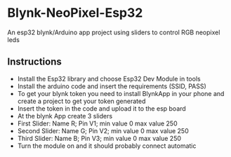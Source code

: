 # Blynk-NeoPixel-Esp32
An esp32 blynk/Arduino app project using sliders to control RGB neopixel leds

## Instructions
- Install the Esp32 library and choose Esp32 Dev Module in tools
- Install the arduino code and insert the requirements (SSID, PASS)
- To get your blynk token you need to install BlynkApp in your phone and create a project to get your token generated
- Insert the token in the code and upload it to the esp board
- At the blynk App create 3 sliders 
- First Slider: Name R; Pin V1; min value 0 max value 250
- Second Slider: Name G; Pin V2; min value 0 max value 250
- Third Slider: Name B; Pin V3; min value 0 max value 250
- Turn the module on and it should probably connect automatic
